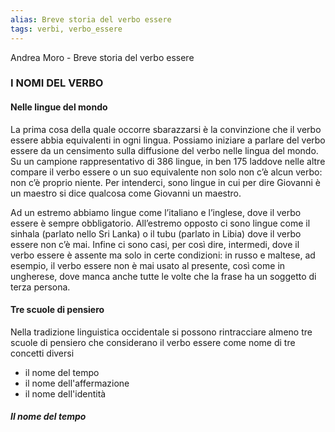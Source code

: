 ```yaml
---
alias: Breve storia del verbo essere
tags: verbi, verbo_essere
---
```


Andrea Moro -  Breve storia del verbo essere

### I NOMI DEL VERBO

#### Nelle lingue del mondo
La prima cosa della quale occorre sbarazzarsi è la convinzione che il verbo essere abbia equivalenti in ogni lingua. Possiamo iniziare a parlare del verbo essere da un censimento sulla diffusione del verbo nelle lingua del mondo. Su un campione rappresentativo di 386 lingue, in ben 175 laddove nelle altre compare il verbo essere o un suo equivalente non solo non c’è alcun verbo: non c’è proprio niente. Per intenderci, sono lingue in cui per dire Giovanni è un maestro si dice qualcosa come Giovanni un maestro.

Ad un estremo abbiamo lingue come l’italiano e l’inglese, dove il verbo essere è sempre obbligatorio. All’estremo opposto ci sono lingue come il sinhala (parlato nello Sri Lanka) o il tubu (parlato in Libia) dove il verbo essere non c’è mai.
Infine ci sono casi, per così dire, intermedi, dove il verbo essere è assente ma solo in certe condizioni: in russo e maltese, ad esempio, il verbo essere non è mai usato al presente, così come in ungherese, dove manca anche tutte le volte che la frase ha un soggetto di terza persona.

#### Tre scuole di pensiero
Nella tradizione linguistica occidentale si possono rintracciare almeno tre scuole di pensiero che considerano il verbo essere come nome di tre concetti diversi
- il nome del tempo
- il nome dell'affermazione
- il nome dell'identità

##### Il nome del tempo

